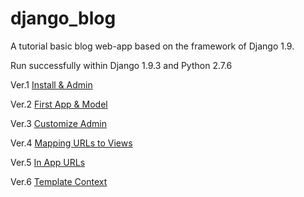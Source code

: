 django_blog
=================

A tutorial basic blog web-app based on the framework of Django 1.9.

Run successfully within Django 1.9.3 and Python 2.7.6

Ver.1   [Install & Admin](../../tree/63967d94c2443d3665a435d4b1ad3448e8f59131)

Ver.2   [First App & Model](../../tree/1a0ff02f17824fe3b1a8435e18138b046669638f)

Ver.3   [Customize Admin](../../tree/1b29d70569a3b75e64c54017f59a59fcd0c26697)

Ver.4   [Mapping URLs to Views](../../tree/7c54a0413afe4d2453dfafa391a5150538395334)

Ver.5   [In App URLs](../../tree/139682c5ed8d7865cea562d87324ccb5d7a8d48c)

Ver.6   [Template Context](../../tree/fb632dbd65b798dee54969d13416088429674646)